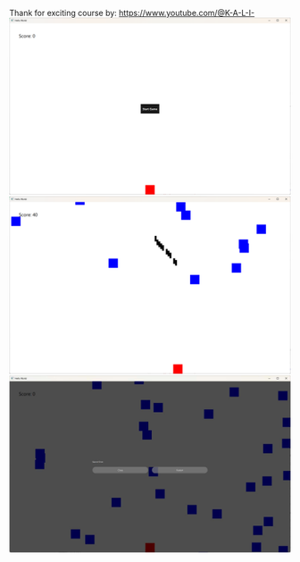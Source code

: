 Thank for exciting course by: https://www.youtube.com/@K-A-L-I-
<img src="./imgs/start_game.png" />
<img src="./imgs/play_game.png" />
<img src="./imgs/end_game.png" />
